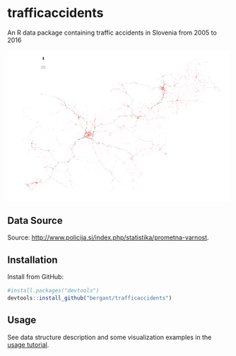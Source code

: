 
trafficaccidents
================

An R data package containing traffic accidents in Slovenia from 2005 to 2016

<!-- An R data package containing traffic accidents in Slovenia from 2005 to 2016 -->
<!-- http://bergant.github.io/trafficaccidents  -->
[![](docs/animation/accidents_animation.gif)](http://bergant.github.io/trafficaccidents)

Data Source
-----------

Source: <http://www.policija.si/index.php/statistika/prometna-varnost>.

Installation
------------

Install from GitHub:

``` r
#install.packages("devtools")
devtools::install_github("bergant/trafficaccidents")
```

Usage
-----

See data structure description and some visualization examples in the [usage tutorial](http://bergant.github.io/trafficaccidents).
